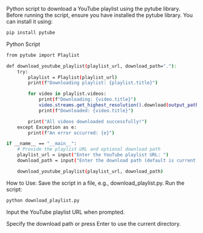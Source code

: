 Python script to download a YouTube playlist using the pytube library. Before running the script, ensure you have installed the pytube library. You can install it using:

``` bash
pip install pytube
```

Python Script
``` bash
from pytube import Playlist

def download_youtube_playlist(playlist_url, download_path="."):
    try:
        playlist = Playlist(playlist_url)
        print(f"Downloading playlist: {playlist.title}")

        for video in playlist.videos:
            print(f"Downloading: {video.title}")
            video.streams.get_highest_resolution().download(output_path=download_path)
            print(f"Downloaded: {video.title}")

        print("All videos downloaded successfully!")
    except Exception as e:
        print(f"An error occurred: {e}")

if __name__ == "__main__":
    # Provide the playlist URL and optional download path
    playlist_url = input("Enter the YouTube playlist URL: ")
    download_path = input("Enter the download path (default is current directory): ") or "."

    download_youtube_playlist(playlist_url, download_path)
```

How to Use:
Save the script in a file, e.g., download_playlist.py.
Run the script:
``` bash
python download_playlist.py
```
Input the YouTube playlist URL when prompted.

Specify the download path or press Enter to use the current directory.